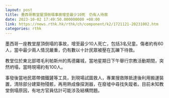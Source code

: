 ```yaml
---
layout: post
title: 墨西哥教堂屋頂倒塌事故增至最少10死　仍有人待救
date: 2023-10-02 17:49:50.000000000 +08:00
link: https://news.rthk.hk/rthk/ch/component/k2/1721121-20231002.htm
categories: rthk
---
```


墨西哥一座教堂屋頂倒塌的事故，增至最少10人死亡，包括3名兒童。傷者約有60人，當中最少兩人情況嚴重，仍有數以十計民眾被壓在瓦礫下待救。

教堂位於東北部塔毛利帕斯州的馬德羅城，當地星期日下午舉行宗教活動期間，突然坍塌，當時現場約有100人。

事發後當地民眾帶備鐵鏟等工具，到現場試圖救人，專業搜救隊抵達後利用搬運裝置，清除部分建築物殘骸，再用熱成像探測器，在廢墟中尋找失蹤者。目前未知教堂倒塌原因，有地方官員估計可能涉及結構問題。
